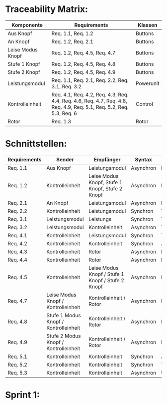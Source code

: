 # Traceability Matrix:

| **Komponente**      | **Requirements**                                                                          | **Klassen**                                                                                                                                              |
|---------------------|--------------------------|-----------------------------------------------------------------|
| Aus Knopf      | Req. 1.1, Req. 1.2 | Buttons |
| An Knopf      | Req. 1.2, Req. 2.1 | Buttons  |
| Leise Modus Knopf      | Req. 1.2, Req. 4.5, Req. 4.7 | Buttons |
| Stufe 1 Knopf      | Req. 1.2, Req. 4.5, Req. 4.8| Buttons  |
| Stufe 2 Knopf      | Req. 1.2, Req. 4.5,  Req. 4.9 | Buttons  |
| Leistungsmodul        | Req. 1.1, Req. 2.1, Req. 2.2, Req. 3.1, Req. 3.2 | Powerunit  |
| Kontrolleinheit | Req. 4.1, Req. 4.2, Req. 4.3, Req. 4.4, Req. 4.6, Req. 4.7, Req. 4.8, Req. 4.9, Req. 5.1, Req. 5.2, Req. 5.3, Req. 6 | Control  |
| Rotor  | Req. 1.3 | Rotor  |

# Schnittstellen:

| **Requirements**                                                                          | **Sender**                                                    | **Empfänger**      | **Syntax**  | **Daten**                                                                      | **Testfall**                                                                          |
|---------------------|---------------|-----------|---------------------------|-------|-------------------------------|
| Req. 1.1 | Aus Knopf | Leistungsmodul | Asynchron | keine | TBD|
| Req. 1.2 | Kontrolleinheit | Leise Modus Knopf, Stufe 1 Knopf, Stufe 2 Knopf | Asynchron | keine | TBD|
| Req. 2.1 | An Knopf | Leistungsmodul | Asynchron | keine | TBD|
| Req. 2.2 | Kontrolleinheit | Leistungsmodul | Synchron | True/False | TBD|
| Req. 3.1 | Leistungsmodul | Leistungs | Synchron | True/False | TBD|
| Req. 3.2 | Leistungsmodul | Kontrolleinheit | Asynchron | True/False | TBD|
| Req. 4.1 | Kontrolleinheit | Leistungsmodul | Synchron | True/False | TBD|
| Req. 4.2 | Kontrolleinheit | Kontrolleinheit | Synchron | Aktiv-status | TBD|
| Req. 4.3 | Kontrolleinheit | Rotor | Asynchron | keine | TBD|
| Req. 4.4 | Kontrolleinheit | Rotor | Asynchron | keine | TBD|
| Req. 4.5 | Kontrolleinheit | Leise Modus Knopf / Stufe 1 Knopf / Stufe 2 Knopf | Asynchron | keine | TBD|
| Req. 4.7 | Leise Modus Knopf / Kontrolleinheit | Kontrolleinheit / Rotor | Asynchron | keine | TBD|
| Req. 4.8 | Stufe 1 Modus Knopf / Kontrolleinheit | Kontrolleinheit / Rotor | Asynchron | keine | TBD|
| Req. 4.9 | Stufe 2 Modus Knopf / Kontrolleinheit | Kontrolleinheit / Rotor | Asynchron | keine | TBD|
| Req. 5.1 | Kontrolleinheit | Kontrolleinheit | Synchron | Aktiv-status | TBD|
| Req. 5.2 | Kontrolleinheit | Kontrolleinheit | Synchron | True/False | TBD|
| Req. 5.3 | Kontrolleinheit | Kontrolleinheit | Asynchron | Überschneidungssignal | TBD|



# Sprint 1:
